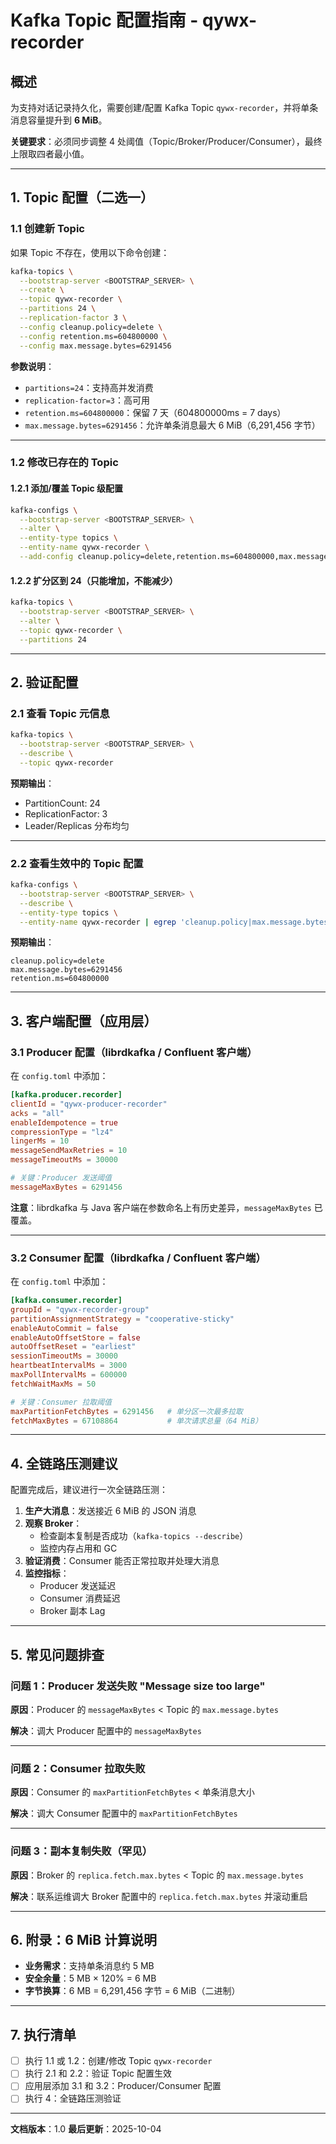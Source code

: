 # Kafka Topic 配置指南 - qywx-recorder

## 概述

为支持对话记录持久化，需要创建/配置 Kafka Topic `qywx-recorder`，并将单条消息容量提升到 **6 MiB**。

**关键要求**：必须同步调整 4 处阈值（Topic/Broker/Producer/Consumer），最终上限取四者最小值。

---

## 1. Topic 配置（二选一）

### 1.1 创建新 Topic

如果 Topic 不存在，使用以下命令创建：

```bash
kafka-topics \
  --bootstrap-server <BOOTSTRAP_SERVER> \
  --create \
  --topic qywx-recorder \
  --partitions 24 \
  --replication-factor 3 \
  --config cleanup.policy=delete \
  --config retention.ms=604800000 \
  --config max.message.bytes=6291456
```

**参数说明**：
- `partitions=24`：支持高并发消费
- `replication-factor=3`：高可用
- `retention.ms=604800000`：保留 7 天（604800000ms = 7 days）
- `max.message.bytes=6291456`：允许单条消息最大 6 MiB（6,291,456 字节）

---

### 1.2 修改已存在的 Topic

#### 1.2.1 添加/覆盖 Topic 级配置

```bash
kafka-configs \
  --bootstrap-server <BOOTSTRAP_SERVER> \
  --alter \
  --entity-type topics \
  --entity-name qywx-recorder \
  --add-config cleanup.policy=delete,retention.ms=604800000,max.message.bytes=6291456
```

#### 1.2.2 扩分区到 24（只能增加，不能减少）

```bash
kafka-topics \
  --bootstrap-server <BOOTSTRAP_SERVER> \
  --alter \
  --topic qywx-recorder \
  --partitions 24
```

---

## 2. 验证配置

### 2.1 查看 Topic 元信息

```bash
kafka-topics \
  --bootstrap-server <BOOTSTRAP_SERVER> \
  --describe \
  --topic qywx-recorder
```

**预期输出**：
- PartitionCount: 24
- ReplicationFactor: 3
- Leader/Replicas 分布均匀

---

### 2.2 查看生效中的 Topic 配置

```bash
kafka-configs \
  --bootstrap-server <BOOTSTRAP_SERVER> \
  --describe \
  --entity-type topics \
  --entity-name qywx-recorder | egrep 'cleanup.policy|max.message.bytes|retention.ms'
```

**预期输出**：
```
cleanup.policy=delete
max.message.bytes=6291456
retention.ms=604800000
```

---

## 3. 客户端配置（应用层）

### 3.1 Producer 配置（librdkafka / Confluent 客户端）

在 `config.toml` 中添加：

```toml
[kafka.producer.recorder]
clientId = "qywx-producer-recorder"
acks = "all"
enableIdempotence = true
compressionType = "lz4"
lingerMs = 10
messageSendMaxRetries = 10
messageTimeoutMs = 30000

# 关键：Producer 发送阈值
messageMaxBytes = 6291456
```

**注意**：librdkafka 与 Java 客户端在参数命名上有历史差异，`messageMaxBytes` 已覆盖。

---

### 3.2 Consumer 配置（librdkafka / Confluent 客户端）

在 `config.toml` 中添加：

```toml
[kafka.consumer.recorder]
groupId = "qywx-recorder-group"
partitionAssignmentStrategy = "cooperative-sticky"
enableAutoCommit = false
enableAutoOffsetStore = false
autoOffsetReset = "earliest"
sessionTimeoutMs = 30000
heartbeatIntervalMs = 3000
maxPollIntervalMs = 600000
fetchWaitMaxMs = 50

# 关键：Consumer 拉取阈值
maxPartitionFetchBytes = 6291456   # 单分区一次最多拉取
fetchMaxBytes = 67108864           # 单次请求总量（64 MiB）
```

---

## 4. 全链路压测建议

配置完成后，建议进行一次全链路压测：

1. **生产大消息**：发送接近 6 MiB 的 JSON 消息
2. **观察 Broker**：
   - 检查副本复制是否成功（`kafka-topics --describe`）
   - 监控内存占用和 GC
3. **验证消费**：Consumer 能否正常拉取并处理大消息
4. **监控指标**：
   - Producer 发送延迟
   - Consumer 消费延迟
   - Broker 副本 Lag

---

## 5. 常见问题排查

### 问题 1：Producer 发送失败 "Message size too large"

**原因**：Producer 的 `messageMaxBytes` < Topic 的 `max.message.bytes`

**解决**：调大 Producer 配置中的 `messageMaxBytes`

---

### 问题 2：Consumer 拉取失败

**原因**：Consumer 的 `maxPartitionFetchBytes` < 单条消息大小

**解决**：调大 Consumer 配置中的 `maxPartitionFetchBytes`

---

### 问题 3：副本复制失败（罕见）

**原因**：Broker 的 `replica.fetch.max.bytes` < Topic 的 `max.message.bytes`

**解决**：联系运维调大 Broker 配置中的 `replica.fetch.max.bytes` 并滚动重启

---

## 6. 附录：6 MiB 计算说明

- **业务需求**：支持单条消息约 5 MB
- **安全余量**：5 MB × 120% = 6 MB
- **字节换算**：6 MB = 6,291,456 字节 = 6 MiB（二进制）

---

## 7. 执行清单

- [ ] 执行 1.1 或 1.2：创建/修改 Topic `qywx-recorder`
- [ ] 执行 2.1 和 2.2：验证 Topic 配置生效
- [ ] 应用层添加 3.1 和 3.2：Producer/Consumer 配置
- [ ] 执行 4：全链路压测验证

---

**文档版本**：1.0
**最后更新**：2025-10-04
